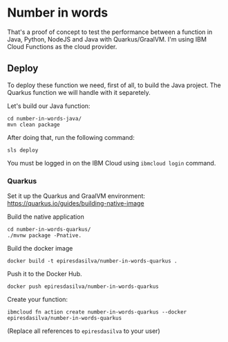 # Number in words

That's a proof of concept to test the performance between a function in Java, Python, NodeJS and Java with Quarkus/GraalVM.
I'm using IBM Cloud Functions as the cloud provider.

## Deploy

To deploy these function we need, first of all, to build the Java project. The Quarkus function we will handle with it separetely.

Let's build our Java function:

```
cd number-in-words-java/
mvn clean package
```

After doing that, run the following command:
```
sls deploy
```

You must be logged in on the IBM Cloud using `ibmcloud login` command.

### Quarkus

Set it up the Quarkus and GraalVM environment: https://quarkus.io/guides/building-native-image

Build the native application
```
cd number-in-words-quarkus/
./mvnw package -Pnative.
```

Build the docker image
```
docker build -t epiresdasilva/number-in-words-quarkus .
```

Push it to the Docker Hub.
```
docker push epiresdasilva/number-in-words-quarkus
```

Create your function:
```
ibmcloud fn action create number-in-words-quarkus --docker epiresdasilva/number-in-words-quarkus
```

(Replace all references to `epiresdasilva` to your user)